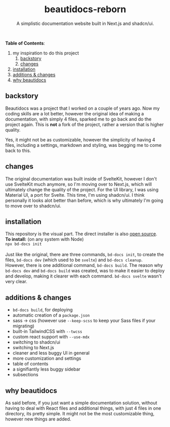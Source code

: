 <h1 align="center">beautidocs-reborn</h1>
<p align="center">A simplistic documentation website built in Next.js and shadcn/ui.</p><br/>

**Table of Contents**:
1. my inspiration to do this project
   1. [backstory](#backstory)
   2. [changes](#changes)
2. [installation](#installation)
3. [additions & changes](#additions--changes)
4. [why beautidocs](#why-beautidocs)

## backstory
Beautidocs was a project that I worked on a couple of years ago. Now my coding skills are a lot better, however the original idea of making a documentation, with simply 4 files, sparked me to go back and do the project again. This is **not** a fork of the project, rather a version that is higher quality.

Yes, it might not be as customizable, however the simplicity of having 4 files, including a settings, markdown and styling, was begging me to come back to this.

## changes
The original documentation was built inside of SvelteKit, however I don't use SvelteKit much anymore, so I'm moving over to Next.js, which will ultimately change the quality of the project. For the UI library, I was using Material UI, a port for Svelte. This time, I'm using shadcn/ui. I think personally it looks alot better than before, which is why ultimately I'm going to move over to shadcn/ui.

## installation
This repository is the visual part. The direct installer is also [open source](https://github.com/DeveloLongScript/bd-docs).<br/>
**To install:** (on any system with Node)<br/>
`npx bd-docs init`
<br/><br/> Just like the original, there are three commands, `bd-docs init`, to create the files, `bd-docs dev` (which used to be `svelte`) and `bd-docs cleanup`.
<br/>However, there is one additional command, `bd-docs build`.
The reason why `bd-docs dev` and `bd-docs build` was created, was to make it easier to deploy and develop, making it clearer with each command. `bd-docs svelte` wasn't very clear.

## additions & changes
 - `bd-docs build`, for deploying
 - automatic creation of a `package.json`
 - sass -> css (however use `--keep-scss` to keep your Sass files if your migrating)
 - built-in TailwindCSS with `--twcss`
 - custom react support with `--use-mdx`
 - switching to shadcn/ui
 - switching to Next.js
 - cleaner and less buggy UI in general
 - more customization and settings
 - table of contents
 - a signifiantly less buggy sidebar
 - subsections
   
## why beautidocs
As said before, if you just want a simple documentation solution, without having to deal with React files and additional things, with just 4 files in one directory, its pretty simple. It might not be the most customizable thing, however new things are added.
